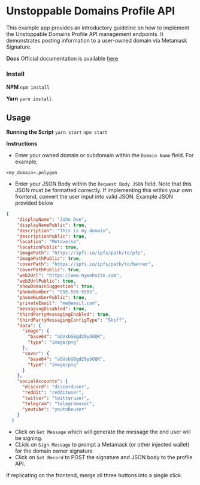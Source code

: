 
# Unstoppable Domains Profile API

This example app provides an introductory guideline on how to implement the Unstoppable Domains Profile API management endpoints. It demonstrates posting information to a user-owned domain via Metamask Signature.

**Docs**
Official documentation is available [here](https://docs.unstoppabledomains.com/openapi/profile-v1/)

### Install 
**NPM**
`npm install`

**Yarn**
`yarn install`

## Usage
**Running the Script**
`yarn start`
`npm start`

**Instructions**
- Enter your owned domain or subdomain within the `Domain Name` field. For example,
```
<my_domain>.polygon
```
- Enter your JSON Body within the `Request Body JSON` field. Note that this JSON must be formatted correctly. If implementing this within your own frontend, convert the user input into valid JSON. Example JSON provided below
```json
{
    "displayName": "John Doe",
    "displayNamePublic": true,
    "description": "This is my domain",
    "descriptionPublic": true,
    "location": "Metaverse",
    "locationPublic": true,
    "imagePath": "https://ipfs.io/ipfs/path/to/pfp",
    "imagePathPublic": true,
    "coverPath": "https://ipfs.io/ipfs/path/to/banner",
    "coverPathPublic": true,
    "web2Url": "https://www.mywebsite.com",
    "web2UrlPublic": true,
    "showDomainSuggestion": true,
    "phoneNumber": "555-555-5555",
    "phoneNumberPublic": true,
    "privateEmail": "me@email.com",
    "messagingDisabled": true,
    "thirdPartyMessagingEnabled": true,
    "thirdPartyMessagingConfigType": "Skiff",
    "data": {
      "image": {
        "base64": "aGVsbG8gd29ybGQK",
        "type": "image/png"
      },
      "cover": {
        "base64": "aGVsbG8gd29ybGQK",
        "type": "image/png"
      }
    },
    "socialAccounts": {
      "discord": "discorduser",
      "reddit": "reddituser",
      "twitter": "twitteruser",
      "telegram": "telegramuser",
      "youtube": "youtubeuser"
    }
  }
  ```

  - Click on `Get Message` which will generate the message the end user will be signing. 
  - CLick on `Sign Message` to prompt a Metamask (or other injected wallet) for the domain owner signature
  - Click on `Set Record` to POST the signature and JSON body to the profile API. 

  If replicating on the frontend, merge all three buttons into a single click.
